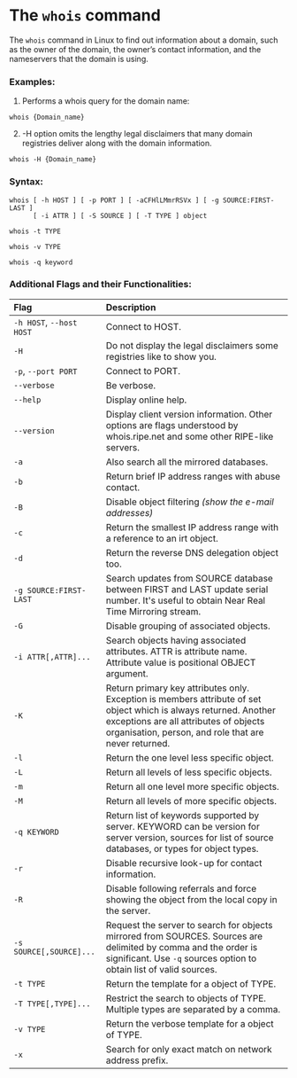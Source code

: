 # The `whois` command

The `whois` command in Linux to find out information about a domain, such as the owner of the domain, the owner’s contact information, and the nameservers that the domain is using.

### Examples:

1. Performs a whois query for the domain name: 	

```
whois {Domain_name}
```

2. -H option omits the lengthy legal disclaimers that many domain registries deliver along with the domain information.

```
whois -H {Domain_name}
```

### Syntax:

```
whois [ -h HOST ] [ -p PORT ] [ -aCFHlLMmrRSVx ] [ -g SOURCE:FIRST-LAST ] 
      [ -i ATTR ] [ -S SOURCE ] [ -T TYPE ] object
```
```
whois -t TYPE
```
```
whois -v TYPE
```
```
whois -q keyword
```


### Additional Flags and their Functionalities:

|**Flag**   |**Description**   |
|:---|:---|
|`-h HOST`, `--host HOST`|Connect to HOST.|
|`-H`|Do not display the legal disclaimers some registries like to show you.|
|`-p`, `--port PORT`|Connect to PORT.|
|`--verbose`|Be verbose.|
|`--help`|Display online help.|
|`--version`|Display client version information. Other options are flags understood by whois.ripe.net and some other RIPE-like servers.|
|`-a`|Also search all the mirrored databases.|
|`-b`|Return brief IP address ranges with abuse contact.|
|`-B`|Disable object filtering *(show the e-mail addresses)*|
|`-c`|Return the smallest IP address range with a reference to an irt object.|
|`-d`|Return the reverse DNS delegation object too.|
|`-g SOURCE:FIRST-LAST`|Search updates from SOURCE database between FIRST and LAST update serial number. It's useful to obtain Near Real Time Mirroring stream.|
|`-G`|Disable grouping of associated objects.|
|`-i ATTR[,ATTR]...`|Search objects having associated attributes. ATTR is attribute name. Attribute value is positional OBJECT argument.|
|`-K`|Return primary key attributes only. Exception is members attribute of set object which is always returned. Another exceptions are all attributes of objects organisation, person, and role that are never returned.|
|`-l`|Return the one level less specific object.|
|`-L`|Return all levels of less specific objects.|
|`-m`|Return all one level more specific objects.|
|`-M`|Return all levels of more specific objects.|
|`-q KEYWORD`|Return list of keywords supported by server. KEYWORD can be version for server version, sources for list of source databases, or types for object types.|
|`-r`|Disable recursive look-up for contact information.|
|`-R`|Disable following referrals and force showing the object from the local copy in the server.|
|`-s SOURCE[,SOURCE]...`|Request the server to search for objects mirrored from SOURCES. Sources are delimited by comma and the order is significant. Use `-q` sources option to obtain list of valid sources.|
|`-t TYPE`|Return the template for a object of TYPE.|
|`-T TYPE[,TYPE]...`|Restrict the search to objects of TYPE. Multiple types are separated by a comma.|
|`-v TYPE`|Return the verbose template for a object of TYPE.|
|`-x`|Search for only exact match on network address prefix.|
